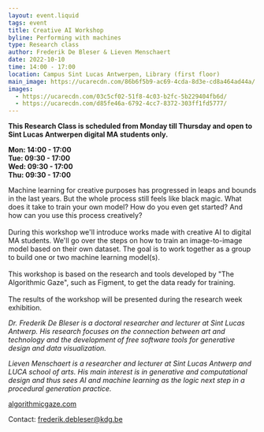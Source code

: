 ```yaml
---
layout: event.liquid
tags: event
title: Creative AI Workshop
byline: Performing with machines
type: Research class
author: Frederik De Bleser & Lieven Menschaert
date: 2022-10-10
time: 14:00 - 17:00
location: Campus Sint Lucas Antwerpen, Library (first floor)
main_image: https://ucarecdn.com/86b6f5b9-ac69-4cda-8d3e-cd8a464ad44a/
images:
  - https://ucarecdn.com/03c5cf02-51f8-4c03-b2fc-5b229404fb6d/
  - https://ucarecdn.com/d85fe46a-6792-4cc7-8372-303ff1fd5777/
---
```

**This Research Class is scheduled from Monday till Thursday and open to Sint Lucas Antwerpen digital MA students only.**

**M﻿on: 14:00 - 17:00**\
**T﻿ue: 09:30 - 17:00** \
**W﻿ed: 09:30 - 17:00**\
**T﻿hu: 09:30 - 17:00**

Machine learning for creative purposes has progressed in leaps and bounds in the last years. But the whole process still feels like black magic. What does it take to train your own model? How do you even get started? And how can you use this process creatively?\
\
During this workshop we'll introduce works made with creative AI to digital MA students. We'll go over the steps on how to train an image-to-image model based on their own dataset. The goal is to work together as a group to build one or two machine learning model(s). \
\
This workshop is based on the research and tools developed by "The Algorithmic Gaze", such as Figment, to get the data ready for training.\
\
The results of the workshop will be presented during the research week exhibition.

*Dr. Frederik De Bleser is a doctoral researcher and lecturer at Sint Lucas Antwerp. His research focuses on the connection between art and technology and the development of free software tools for generative design and data visualization.*

*Lieven Menschaert is a researcher and lecturer at Sint Lucas Antwerp and LUCA school of arts. His main interest is in generative and computational design and thus sees AI and machine learning as the logic next step in a procedural generation practice.*

[algorithmicgaze.com](https://algorithmicgaze.com/)

Contact: [frederik.debleser@kdg.be](mailto:frederik.debleser@kdg.be)